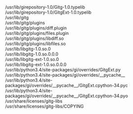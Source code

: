 /usr/lib/girepository-1.0/Gitg-1.0.typelib  
/usr/lib/girepository-1.0/GitgExt-1.0.typelib  
/usr/lib/gitg  
/usr/lib/gitg/plugins  
/usr/lib/gitg/plugins/diff.plugin  
/usr/lib/gitg/plugins/files.plugin  
/usr/lib/gitg/plugins/libdiff.so  
/usr/lib/gitg/plugins/libfiles.so  
/usr/lib/libgitg-1.0.so.0  
/usr/lib/libgitg-1.0.so.0.0.0  
/usr/lib/libgitg-ext-1.0.so.0  
/usr/lib/libgitg-ext-1.0.so.0.0.0  
/usr/lib/python3.4/site-packages/gi/overrides/GitgExt.py  
/usr/lib/python3.4/site-packages/gi/overrides/\_\_pycache\_\_  
/usr/lib/python3.4/site-packages/gi/overrides/\_\_pycache\_\_/GitgExt.cpython-34.pyc  
/usr/lib/python3.4/site-packages/gi/overrides/\_\_pycache\_\_/GitgExt.cpython-34.pyo  
/usr/share/licenses/gitg-libs  
/usr/share/licenses/gitg-libs/COPYING  
